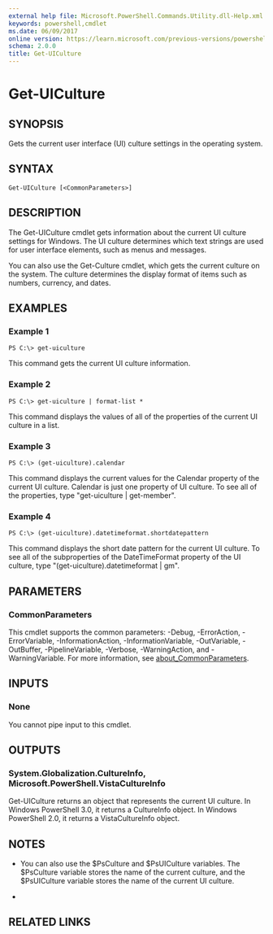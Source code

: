 ```yaml
---
external help file: Microsoft.PowerShell.Commands.Utility.dll-Help.xml
keywords: powershell,cmdlet
ms.date: 06/09/2017
online version: https://learn.microsoft.com/previous-versions/powershell/module/Microsoft.PowerShell.Utility/get-uiculture?view=powershell-4.0&WT.mc_id=ps-gethelp
schema: 2.0.0
title: Get-UICulture
---
```


# Get-UICulture

## SYNOPSIS
Gets the current user interface (UI) culture settings in the operating system.

## SYNTAX

```
Get-UICulture [<CommonParameters>]
```

## DESCRIPTION
The Get-UICulture cmdlet gets information about the current UI culture settings for Windows.
The UI culture determines which text strings are used for user interface elements, such as menus and messages.

You can also use the Get-Culture cmdlet, which gets the current culture on the system.
The culture determines the display format of items such as numbers, currency, and dates.

## EXAMPLES

### Example 1
```
PS C:\> get-uiculture
```

This command gets the current UI culture information.

### Example 2
```
PS C:\> get-uiculture | format-list *
```

This command displays the values of all of the properties of the current UI culture in a list.

### Example 3
```
PS C:\> (get-uiculture).calendar
```

This command displays the current values for the Calendar property of the current UI culture.
Calendar is just one property of UI culture.
To see all of the properties, type "get-uiculture | get-member".

### Example 4
```
PS C:\> (get-uiculture).datetimeformat.shortdatepattern
```

This command displays the short date pattern for the current UI culture.
To see all of the subproperties of the DateTimeFormat property of the UI culture, type "(get-uiculture).datetimeformat | gm".

## PARAMETERS

### CommonParameters
This cmdlet supports the common parameters: -Debug, -ErrorAction, -ErrorVariable, -InformationAction, -InformationVariable, -OutVariable, -OutBuffer, -PipelineVariable, -Verbose, -WarningAction, and -WarningVariable. For more information, see [about_CommonParameters](https://go.microsoft.com/fwlink/?LinkID=113216).

## INPUTS

### None
You cannot pipe input to this cmdlet.

## OUTPUTS

### System.Globalization.CultureInfo, Microsoft.PowerShell.VistaCultureInfo
Get-UICulture returns an object that represents the current UI culture.
In Windows PowerShell 3.0, it returns a CultureInfo object.
In Windows PowerShell 2.0, it returns a VistaCultureInfo object.

## NOTES
* You can also use the $PsCulture and $PsUICulture variables. The $PsCulture variable stores the name of the current culture, and the $PsUICulture variable stores the name of the current UI culture.

*

## RELATED LINKS


